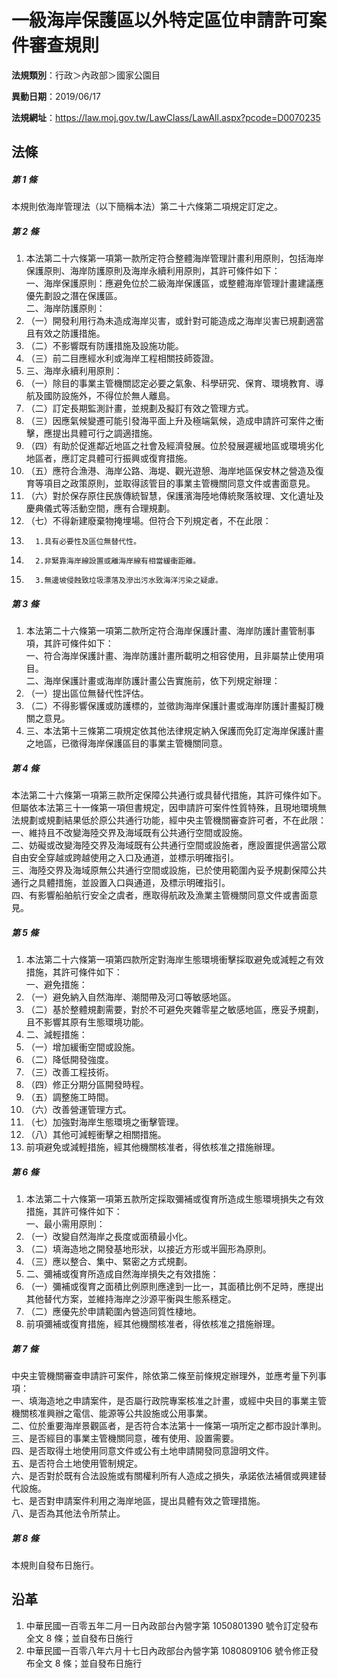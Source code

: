 # 一級海岸保護區以外特定區位申請許可案件審查規則


**法規類別**：行政＞內政部＞國家公園目

**異動日期**：2019/06/17  

**法規網址**：https://law.moj.gov.tw/LawClass/LawAll.aspx?pcode=D0070235



## 法條
##### 第 1 條
本規則依海岸管理法（以下簡稱本法）第二十六條第二項規定訂定之。

##### 第 2 條
1. 本法第二十六條第一項第一款所定符合整體海岸管理計畫利用原則，包括海岸保護原則、海岸防護原則及海岸永續利用原則，其許可條件如下：  
一、海岸保護原則：應避免位於二級海岸保護區，或整體海岸管理計畫建議應優先劃設之潛在保護區。  
二、海岸防護原則：
1. （一）開發利用行為未造成海岸災害，或針對可能造成之海岸災害已規劃適當且有效之防護措施。
1. （二）不影響既有防護措施及設施功能。
1. （三）前二目應經水利或海岸工程相關技師簽證。
1. 三、海岸永續利用原則：
1. （一）除目的事業主管機關認定必要之氣象、科學研究、保育、環境教育、導航及國防設施外，不得位於無人離島。
1. （二）訂定長期監測計畫，並規劃及擬訂有效之管理方式。
1. （三）因應氣候變遷可能引發海平面上升及極端氣候，造成申請許可案件之衝擊，應提出具體可行之調適措施。
1. （四）有助於促進鄰近地區之社會及經濟發展。位於發展遲緩地區或環境劣化地區者，應訂定具體可行振興或復育措施。
1. （五）應符合漁港、海岸公路、海堤、觀光遊憩、海岸地區保安林之營造及復育等項目之政策原則，並取得該管目的事業主管機關同意文件或書面意見。
1. （六）對於保存原住民族傳統智慧，保護濱海陸地傳統聚落紋理、文化遺址及慶典儀式等活動空間，應有合理規劃。
1. （七）不得新建廢棄物掩埋場。但符合下列規定者，不在此限：
1.       1.具有必要性及區位無替代性。
1.       2.非緊靠海岸線設置或離海岸線有相當緩衝距離。
1.       3.無邊坡侵蝕致垃圾漂落及滲出污水致海洋污染之疑慮。

##### 第 3 條
1. 本法第二十六條第一項第二款所定符合海岸保護計畫、海岸防護計畫管制事項，其許可條件如下：  
一、符合海岸保護計畫、海岸防護計畫所載明之相容使用，且非屬禁止使用項目。  
二、海岸保護計畫或海岸防護計畫公告實施前，依下列規定辦理：
1. （一）提出區位無替代性評估。
1. （二）不得影響保護或防護標的，並徵詢海岸保護計畫或海岸防護計畫擬訂機關之意見。
1. 三、本法第十三條第二項規定依其他法律規定納入保護而免訂定海岸保護計畫之地區，已徵得海岸保護區目的事業主管機關同意。

##### 第 4 條
本法第二十六條第一項第三款所定保障公共通行或具替代措施，其許可條件如下。但屬依本法第三十一條第一項但書規定，因申請許可案件性質特殊，且現地環境無法規劃或規劃結果低於原公共通行功能，經中央主管機關審查許可者，不在此限：  
一、維持且不改變海陸交界及海域既有公共通行空間或設施。  
二、妨礙或改變海陸交界及海域既有公共通行空間或設施者，應設置提供適當公眾自由安全穿越或跨越使用之入口及通道，並標示明確指引。  
三、海陸交界及海域原無公共通行空間或設施，已於使用範圍內妥予規劃保障公共通行之具體措施，並設置入口與通道，及標示明確指引。  
四、有影響船舶航行安全之虞者，應取得航政及漁業主管機關同意文件或書面意見。

##### 第 5 條
1. 本法第二十六條第一項第四款所定對海岸生態環境衝擊採取避免或減輕之有效措施，其許可條件如下：  
一、避免措施：
1. （一）避免納入自然海岸、潮間帶及河口等敏感地區。
1. （二）基於整體規劃需要，對於不可避免夾雜零星之敏感地區，應妥予規劃，且不影響其原有生態環境功能。
1. 二、減輕措施：
1. （一）增加緩衝空間或設施。
1. （二）降低開發強度。
1. （三）改善工程技術。
1. （四）修正分期分區開發時程。
1. （五）調整施工時間。
1. （六）改善營運管理方式。
1. （七）加強對海岸生態環境之衝擊管理。
1. （八）其他可減輕衝擊之相關措施。
1. 前項避免或減輕措施，經其他機關核准者，得依核准之措施辦理。

##### 第 6 條
1. 本法第二十六條第一項第五款所定採取彌補或復育所造成生態環境損失之有效措施，其許可條件如下：  
一、最小需用原則：
1. （一）改變自然海岸之長度或面積最小化。
1. （二）填海造地之開發基地形狀，以接近方形或半圓形為原則。
1. （三）應以整合、集中、緊密之方式規劃。
1. 二、彌補或復育所造成自然海岸損失之有效措施：
1. （一）彌補或復育之面積比例原則應達到一比一，其面積比例不足時，應提出其他替代方案，並維持海岸之沙源平衡與生態系穩定。
1. （二）應優先於申請範圍內營造同質性棲地。
1. 前項彌補或復育措施，經其他機關核准者，得依核准之措施辦理。

##### 第 7 條
中央主管機關審查申請許可案件，除依第二條至前條規定辦理外，並應考量下列事項：  
一、填海造地之申請案件，是否屬行政院專案核准之計畫，或經中央目的事業主管機關核准興辦之電信、能源等公共設施或公用事業。  
二、位於重要海岸景觀區者，是否符合本法第十一條第一項所定之都市設計準則。  
三、是否經目的事業主管機關同意，確有使用、設置需要。  
四、是否取得土地使用同意文件或公有土地申請開發同意證明文件。  
五、是否符合土地使用管制規定。  
六、是否對於既有合法設施或有關權利所有人造成之損失，承諾依法補償或興建替代設施。  
七、是否對申請案件利用之海岸地區，提出具體有效之管理措施。  
八、是否為其他法令所禁止。

##### 第 8 條
本規則自發布日施行。

## 沿革
1. 中華民國一百零五年二月一日內政部台內營字第 1050801390 號令訂定發布全文 8  條；並自發布日施行
1. 中華民國一百零八年六月十七日內政部台內營字第 1080809106 號令修正發布全文 8  條；並自發布日施行
